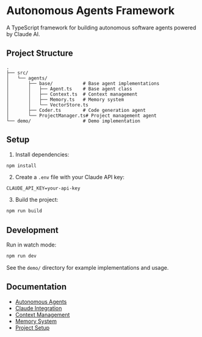 # Autonomous Agents Framework

A TypeScript framework for building autonomous software agents powered by Claude AI.

## Project Structure

```
.
├── src/
│   └── agents/
│       ├── base/           # Base agent implementations
│       │   ├── Agent.ts    # Base agent class
│       │   ├── Context.ts  # Context management
│       │   ├── Memory.ts   # Memory system
│       │   └── VectorStore.ts
│       ├── Coder.ts        # Code generation agent
│       └── ProjectManager.ts# Project management agent
└── demo/                   # Demo implementation
```

## Setup

1. Install dependencies:
```bash
npm install
```

2. Create a `.env` file with your Claude API key:
```
CLAUDE_API_KEY=your-api-key
```

3. Build the project:
```bash
npm run build
```

## Development

Run in watch mode:
```bash
npm run dev
```

See the `demo/` directory for example implementations and usage.

## Documentation

- [Autonomous Agents](AUTONOMOUS-AGENTS.md)
- [Claude Integration](CLAUDE-INTEGRATION.md)
- [Context Management](CONTEXT-MANAGEMENT.md)
- [Memory System](MEMORY-SYSTEM.md)
- [Project Setup](PROJECT-SETUP.md)
